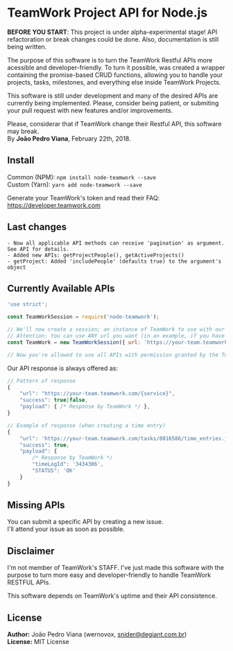 # TeamWork Project API for Node.js

**BEFORE YOU START**: This project is under alpha-experimental stage! API refactoration or break changes could be done. Also, documentation is still being written.

The purpose of this software is to turn the TeamWork Restful APIs more acessible and developer-friendly. To turn it possible, was created a wrapper containing the promise-based CRUD functions, allowing you to handle your projects, tasks, milestones, and everything else inside TeamWork Projects.  
  
This software is still under development and many of the desired APIs are currently being implemented. Please, consider being patient, or submiting your pull request with new features and/or improvements.  
  
Please, considerar that if TeamWork change their Restful API, this software may break.  
By **João Pedro Viana**, February 22th, 2018.

## Install

Common (NPM): `npm install node-teamwork --save`  
Custom (Yarn): `yarn add node-teamwork --save`
  
Generate your TeamWork's token and read their FAQ: https://developer.teamwork.com

## Last changes
```
- Now all applicable API methods can receive 'pagination' as argument. See API for details.
- Added new APIs: getProjectPeople(), getActiveProjects()
- getProject: Added 'includePeople' (defaults true) to the argument's object
```

## Currently Available APIs

```javascript
'use strict';

const TeamWorkSession = require('node-teamwork');

// We'll now create a session; an instance of TeamWork to use with our APi.
// Attention: You can use ANY url you want (in an example, if you have a dedicated teamwork domain name).
const TeamWork = new TeamWorkSession({ url: 'https://your-team.teamwork.com', token: 'your account token'});

// Now you're allowed to use all APIs with permission granted by the Token.

```

Our API response is always offered as:
```javascript
// Pattern of response
{
    "url": "https://your-team.teamwork.com/{service}",
    "success": true|false,
    "payload": { /* Response by TeamWork */ },
}

// Example of response (when creating a time entry)
{
    "url": 'https://your-team.teamwork.com/tasks/8016586/time_entries.json',
    "success": true,
    "payload": { 
        /* Response by TeamWork */
        "timeLogId": '3434306',
        "STATUS": 'OK'
    }
}
```

## Missing APIs
You can submit a specific API by creating a new issue.  
I'll attend your issue as soon as possible.

## Disclaimer

I'm not member of TeamWork's STAFF. I've just made this software with the purpose to turn more easy and developer-friendly to handle TeamWork RESTFUL APIs.  
  
This software depends on TeamWork's uptime and their API consistence.

## License

**Author:** João Pedro Viana (wernovox, snider@degiant.com.br)  
**License:** MIT License
